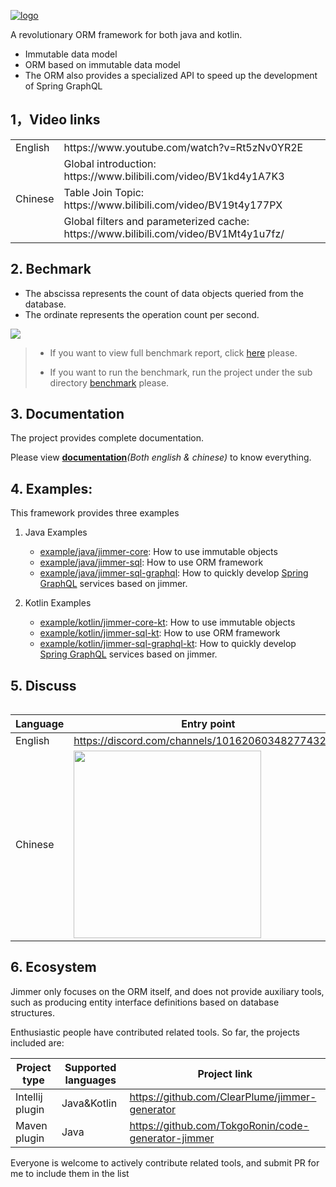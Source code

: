 
[![logo](logo.png)](https://babyfish-ct.github.io/jimmer/)

A revolutionary ORM framework for both java and kotlin.

- Immutable data model
- ORM based on immutable data model
- The ORM also provides a specialized API to speed up the development of Spring GraphQL

## 1，Video links

<table>
   <tr>
      <td>English</td>
      <td>https://www.youtube.com/watch?v=Rt5zNv0YR2E</td>
   </tr>
   <tr>
      <td rowspan="3">Chinese</td>
      <td>Global introduction: https://www.bilibili.com/video/BV1kd4y1A7K3</td>
   </tr>
   <tr>
      <td>Table Join Topic: https://www.bilibili.com/video/BV19t4y177PX</td>
   </tr>
   <tr>
      <td>Global filters and parameterized cache: https://www.bilibili.com/video/BV1Mt4y1u7fz/</td>
   </tr>
<table>

## 2. Bechmark

- The abscissa represents the count of data objects queried from the database.
- The ordinate represents the operation count per second.

<kbd>
   <a href="https://babyfish-ct.github.io/jimmer/docs/benchmark">
       <img src="benchmark.png"/>
   </a>
</kbd>

> 
> - If you want to view full benchmark report, click [here](https://babyfish-ct.github.io/jimmer-doc/docs/benchmark) please.
> 
> - If you want to run the benchmark, run the project under the sub directory [benchmark](./benchmark) please.

## 3. Documentation

The project provides complete documentation.

Please view [**documentation**](https://babyfish-ct.github.io/jimmer/)*(Both english & chinese)* to know everything.

## 4. Examples:

This framework provides three examples

1. Java Examples
   - [example/java/jimmer-core](example/java/jimmer-core): How to use immutable objects
   - [example/java/jimmer-sql](example/java/jimmer-sql): How to use ORM framework
   - [example/java/jimmer-sql-graphql](example/java/jimmer-sql-graphql): How to quickly develop [Spring GraphQL](https://spring.io/projects/spring-graphql) services based on jimmer.


2. Kotlin Examples
   - [example/kotlin/jimmer-core-kt](example/kotlin/jimmer-core-kt): How to use immutable objects
   - [example/kotlin/jimmer-sql-kt](example/kotlin/jimmer-sql-kt): How to use ORM framework
   - [example/kotlin/jimmer-sql-graphql-kt](example/kotlin/jimmer-sql-graphql-kt): How to quickly develop [Spring GraphQL](https://spring.io/projects/spring-graphql) services based on jimmer.

## 5. Discuss

|Language|Entry point|
|---|---|
|English|https://discord.com/channels/1016206034827743283/|
|Chinese|<img src="doc/static/img/public-wechat.jpg" height=300/>|

## 6. Ecosystem

Jimmer only focuses on the ORM itself, and does not provide auxiliary tools, such as producing entity interface definitions based on database structures.

Enthusiastic people have contributed related tools. So far, the projects included are:

|Project type|Supported languages|Project link|
|---|---|---|
|Intellij plugin|Java&Kotlin|https://github.com/ClearPlume/jimmer-generator|
|Maven plugin|Java|https://github.com/TokgoRonin/code-generator-jimmer|

Everyone is welcome to actively contribute related tools, and submit PR for me to include them in the list
